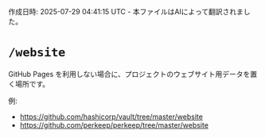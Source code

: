 作成日時: 2025-07-29 04:41:15 UTC - 本ファイルはAIによって翻訳されました。

# `/website`

GitHub Pages を利用しない場合に、プロジェクトのウェブサイト用データを置く場所です。

例:

* https://github.com/hashicorp/vault/tree/master/website
* https://github.com/perkeep/perkeep/tree/master/website
